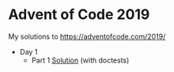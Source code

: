# Advent of Code 2019

My solutions to https://adventofcode.com/2019/

- Day 1
  - Part 1 [Solution](https://github.com/debajit/advent-of-code-2019/blob/master/day_01_rocket_equation/lib/part1.ex) (with doctests)
